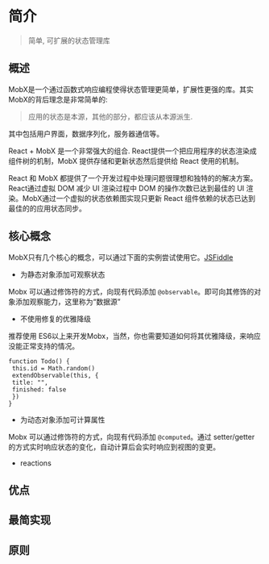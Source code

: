 # 简介

> 简单, 可扩展的状态管理库

## 概述
MobX是一个通过函数式响应编程使得状态管理更简单，扩展性更强的库。其实MobX的背后理念是非常简单的:

> 应用的状态是本源，其他的部分，都应该从本源派生.

其中包括用户界面，数据序列化，服务器通信等。

React + MobX 是一个非常强大的组合. React提供一个把应用程序的状态渲染成组件树的机制，MobX 提供存储和更新状态然后提供给 React 使用的机制。

React 和 MobX 都提供了一个开发过程中处理问题很理想和独特的的解决方案。React通过虚拟 DOM 减少 UI 渲染过程中 DOM 的操作次数已达到最佳的 UI 渲染。MobX通过一个虚拟的状态依赖图实现只更新 React 组件依赖的状态已达到最佳的的应用状态同步。

## 核心概念
MobX只有几个核心的概念，可以通过下面的实例尝试使用它。[JSFiddle](https://jsfiddle.net/mweststrate/wv3yopo0/)

* 为静态对象添加可观察状态

Mobx 可以通过修饰符的方式，向现有代码添加 `@observable`。即可向其修饰的对象添加观察能力，这里称为“数据源”

* 不使用修复的优雅降级

推荐使用 ES6以上来开发Mobx，当然，你也需要知道如何将其优雅降级，来响应没能正常支持的情况。

```
function Todo() {
 this.id = Math.random()
 extendObservable(this, {
 title: "",
 finished: false
 })
}
```

* 为动态对象添加可计算属性

Mobx 可以通过修饰符的方式，向现有代码添加 `@computed`。通过 setter/getter 的方式实时响应状态的变化，自动计算后会实时响应到视图的变更。

* reactions

## 优点

## 最简实现

## 原则